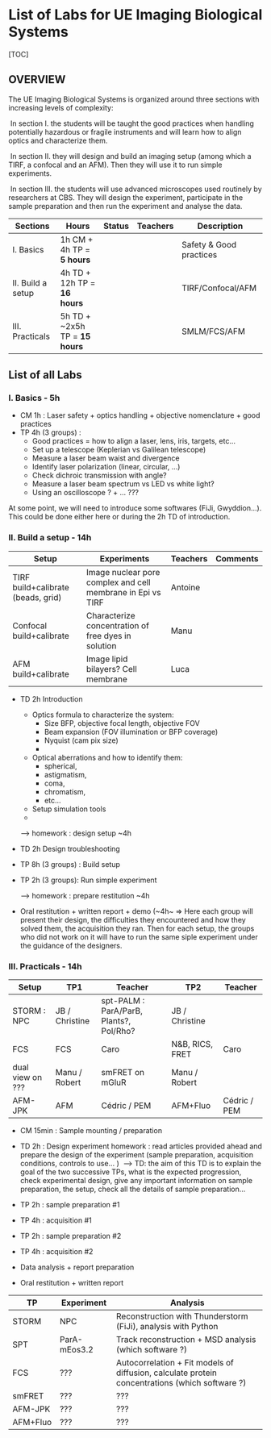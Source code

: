 # List of Labs for UE Imaging Biological Systems

[TOC]

## OVERVIEW

The UE Imaging Biological Systems is organized around three sections with increasing levels of complexity:

​	In section I. the students will be taught the good practices when handling potentially hazardous or fragile instruments and will learn how to align optics and characterize them. 

​	In section II. they will design and build an imaging setup (among which a TIRF, a confocal and an AFM). Then they will use it to run simple experiments.

​	In section III. the students will use advanced microscopes used routinely by researchers at CBS. They will design the experiment, participate in the sample preparation and then run the experiment and analyse the data.

| Sections | Hours | Status | Teachers | Description |
| ------------ |----| ------ | ------- | ----------- |
| I. Basics | 1h CM + 4h TP = **5 hours** |       |         | Safety & Good practices |
| II. Build a setup | 4h TD + 12h TP = **16 hours** |      |         | TIRF/Confocal/AFM |
| III. Practicals | 5h TD + ~2x5h TP = **15 hours** |      |         | SMLM/FCS/AFM |

## List of all Labs 



### I. Basics - 5h

* CM 1h : Laser safety + optics handling + objective nomenclature + good practices
* TP 4h (3 groups) : 
  * Good practices = how to align a laser, lens, iris, targets, etc...
  * Set up a telescope (Keplerian vs Galilean telescope)
  * Measure a laser beam waist and divergence
  * Identify laser polarization (linear, circular, ...)
  * Check dichroic transmission with angle?
  * Measure a laser beam spectrum vs LED vs white light?
  * Using an oscilloscope ? + ... ???

At some point, we will need to introduce some softwares (FiJi, Gwyddion...). This could be done either here or during the 2h TD of introduction.



### II. Build a setup - 14h

| Setup | Experiments | Teachers | Comments |
| ----- | ----------- | -------- | ----------- |
| TIRF build+calibrate (beads, grid) | Image nuclear pore complex and cell membrane in Epi vs TIRF | Antoine |             |
| Confocal build+calibrate | Characterize concentration of free dyes in solution | Manu ||
| AFM build+calibrate | Image lipid bilayers? Cell membrane | Luca ||

* TD 2h Introduction 

  *  Optics formula to characterize the system:
     *  Size BFP, objective focal length, objective FOV
     *  Beam expansion (FOV illumination or BFP coverage)
     *  Nyquist (cam pix size)
     *  
  *  Optical aberrations and how to identify them:
     *  spherical, 
     *  astigmatism, 
     *  coma, 
     *  chromatism, 
     *  etc...
  *  Setup simulation tools
  *  

  --> homework : design setup ~4h

* TD 2h Design troubleshooting

* TP 8h (3 groups) : Build setup 

* TP 2h  (3 groups): Run simple experiment

  --> homework : prepare restitution ~4h
  
* Oral restitution + written report + demo (~4h~
=> Here each group will present their design, the difficulties they encountered and how they solved them, the acquisition they ran. Then for each setup, the groups who did not work on it will have to run the same siple experiment under the guidance of the designers.

### III. Practicals - 14h

| Setup | TP1 | Teacher | TP2 |Teacher |
| ---- | ------ | ------- | ----------- |----------- |
|  STORM : NPC | JB / Christine | spt-PALM : ParA/ParB, Plants?, Pol/Rho? | JB / Christine |
|  FCS    | FCS | Caro | N&B, RICS, FRET | Caro |
| dual view on ???| Manu / Robert | smFRET on mGluR | Manu / Robert |
|  AFM-JPK  | AFM | Cédric / PEM | AFM+Fluo | Cédric / PEM |

* CM 15min :  Sample mounting / preparation

* TD 2h : Design experiment
		 homework : read articles provided ahead and prepare the design of the experiment (sample preparation, acquisition conditions, controls to use... )
  ​	--> TD: the aim of this TD is to explain the goal of the two successive TPs, what is the expected progression, check experimental design, give any important information on sample preparation, the setup, check all the details of sample preparation...

* TP 2h : sample preparation #1

* TP 4h : acquisition #1

* TP 2h : sample preparation #2

* TP 4h : acquisition #2

* Data analysis + report preparation

* Oral restitution + written report


| TP | Experiment | Analysis |
| ---- | ------ | ------- |
| STORM | NPC | Reconstruction with Thunderstorm (FiJi), analysis with Python  |
| SPT | ParA-mEos3.2 | Track reconstruction + MSD analysis (which software ?)|
| FCS | ??? | Autocorrelation + Fit models of diffusion, calculate protein concentrations (which software ?)|
| smFRET | ??? | ??? |
| AFM-JPK | ??? | ??? |
| AFM+Fluo | ??? | ??? |